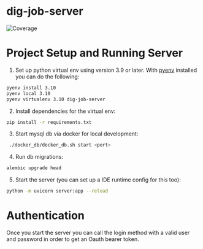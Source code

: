 # dig-job-server
![Coverage](https://img.shields.io/badge/coverage-82%25-brightgreen)

# Project Setup and Running Server
1. Set up python virtual env using version 3.9 or later.  With [pyenv](https://github.com/pyenv/pyenv) installed you can do the following:
```bash 
pyenv install 3.10
pyenv local 3.10
pyenv virtualenv 3.10 dig-job-server
```
2. Install dependencies for the virtual env:
```bash
pip install -r requirements.txt 
```
3. Start mysql db via docker for local development:
```bash
 ./docker_db/docker_db.sh start <port>
```
4. Run db migrations:
```bash
alembic upgrade head
```
5. Start the server (you can set up a IDE runtime config for this too):
```bash
python -m uvicorn server:app --reload 
```
# Authentication
Once you start the server you can call the login method with a valid user and password in order to get an Oauth bearer token.
